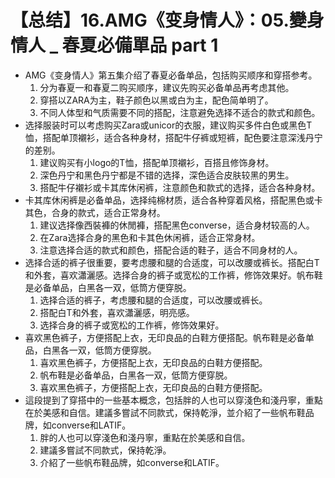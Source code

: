 # 【总结】16.AMG《变身情人》：05.變身情人 _ 春夏必備單品 part 1

-   AMG《变身情人》第五集介绍了春夏必备单品，包括购买顺序和穿搭参考。
    1.  分为春夏一和春夏二购买顺序，建议先购买必备单品再考虑其他。
    2.  穿搭以ZARA为主，鞋子颜色以黑或白为主，配色简单明了。
    3.  不同人体型和气质需要不同的搭配，注意避免选择不适合的款式和颜色。
-   选择服装时可以考虑购买Zara或unicor的衣服，建议购买多件白色或黑色T恤，搭配单顶襯衫，适合各种身材，搭配牛仔裤或短裤，配色要注意深浅丹宁的差别。
    1.  建议购买有小logo的T恤，搭配单顶襯衫，百搭且修饰身材。
    2.  深色丹宁和黑色丹宁都是不错的选择，深色适合皮肤较黑的男生。
    3.  搭配牛仔襯衫或卡其库休闲裤，注意颜色和款式的选择，适合各种身材。
-   卡其库休闲裤是必备单品，选择纯棉材质，适合各种穿着风格，搭配黑色或卡其色，合身的款式，适合正常身材。
    1.  建议选择像西裝褲的休閒褲，搭配黑色converse，适合身材较高的人。
    2.  在Zara选择合身的黑色和卡其色休闲裤，适合正常身材。
    3.  注意选择合适的款式和颜色，搭配合适的鞋子，适合不同身材的人。
-   选择合适的裤子很重要，要考虑腰和腿的合适度，可以改腰或裤长。搭配白T和外套，喜欢瀟灑感。选择合身的裤子或宽松的工作裤，修饰效果好。帆布鞋是必备单品，白黑各一双，低筒方便穿脱。
    1.  选择合适的裤子，考虑腰和腿的合适度，可以改腰或裤长。
    2.  搭配白T和外套，喜欢瀟灑感，明亮感。
    3.  选择合身的裤子或宽松的工作裤，修饰效果好。
-   喜欢黑色裤子，方便搭配上衣，无印良品的白鞋方便搭配。帆布鞋是必备单品，白黑各一双，低筒方便穿脱。
    1.  喜欢黑色裤子，方便搭配上衣，无印良品的白鞋方便搭配。
    2.  帆布鞋是必备单品，白黑各一双，低筒方便穿脱。
    3.  喜欢黑色裤子，方便搭配上衣，无印良品的白鞋方便搭配。
-   這段提到了穿搭中的一些基本概念，包括胖的人也可以穿淺色和淺丹寧，重點在於美感和自信。建議多嘗試不同款式，保持乾淨，並介紹了一些帆布鞋品牌，如converse和LATIF。
    1.  胖的人也可以穿淺色和淺丹寧，重點在於美感和自信。
    2.  建議多嘗試不同款式，保持乾淨。
    3.  介紹了一些帆布鞋品牌，如converse和LATIF。